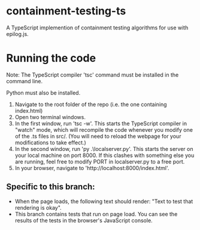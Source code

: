 # containment-testing-ts
A TypeScript implemention of containment testing algorithms for use with epilog.js.


# Running the code
Note: The TypeScript compiler 'tsc' command must be installed in the command line. 

Python must also be installed.

1. Navigate to the root folder of the repo (i.e. the one containing index.html)
2. Open two terminal windows.
3. In the first window, run 'tsc -w'. This starts the TypeScript compiler in "watch" mode, which will recompile the code whenever you modify one of the .ts files in src/. (You will need to reload the webpage for your modifications to take effect.)
4. In the second window, run 'py .\localserver.py'. This starts the server on your local machine on port 8000. If this clashes with something else you are running, feel free to modify PORT in localserver.py to a free port.
5. In your browser, navigate to 'http://localhost:8000/index.html'.

## Specific to this branch: 
- When the page loads, the following text should render: "Text to test that rendering is okay".
- This branch contains tests that run on page load. You can see the results of the tests in the browser's JavaScript console. 
